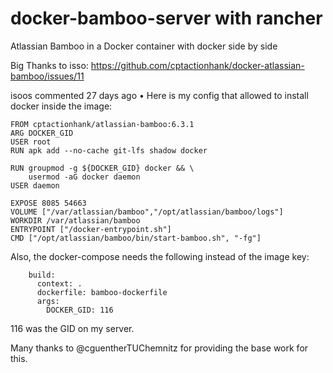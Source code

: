 # docker-bamboo-server with rancher
Atlassian Bamboo in a Docker container with docker side by side

Big Thanks to isso: https://github.com/cptactionhank/docker-atlassian-bamboo/issues/11

isoos commented 27 days ago • 
Here is my config that allowed to install docker inside the image:

```
FROM cptactionhank/atlassian-bamboo:6.3.1
ARG DOCKER_GID
USER root
RUN apk add --no-cache git-lfs shadow docker

RUN groupmod -g ${DOCKER_GID} docker && \
    usermod -aG docker daemon
USER daemon

EXPOSE 8085 54663
VOLUME ["/var/atlassian/bamboo","/opt/atlassian/bamboo/logs"]
WORKDIR /var/atlassian/bamboo
ENTRYPOINT ["/docker-entrypoint.sh"]
CMD ["/opt/atlassian/bamboo/bin/start-bamboo.sh", "-fg"]
```

Also, the docker-compose needs the following instead of the image key:

```
    build:
      context: .
      dockerfile: bamboo-dockerfile
      args:
        DOCKER_GID: 116
```

116 was the GID on my server.

Many thanks to @cguentherTUChemnitz for providing the base work for this.
